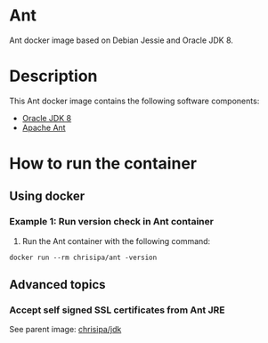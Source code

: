 Ant
===

Ant docker image based on Debian Jessie and Oracle JDK 8.

# Description

This Ant docker image contains the following software components:

 - [Oracle JDK 8](http://www.oracle.com/technetwork/java/javase/downloads/jdk8-downloads-2133151.html)
 - [Apache Ant](http://ant.apache.org/bindownload.cgi)

# How to run the container

## Using docker

### Example 1: Run version check in Ant container 

1. Run the Ant container with the following command:
  ```
  docker run --rm chrisipa/ant -version
  ```

## Advanced topics

### Accept self signed SSL certificates from Ant JRE

See parent image: [chrisipa/jdk](https://github.com/chrisipa/docker-library/tree/master/debian-pom/java-pom/jdk#accept-self-signed-ssl-certificates-from-jre)  